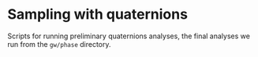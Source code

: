 # Sampling with quaternions

Scripts for running preliminary quaternions analyses, the final analyses we run from the `gw/phase` directory.
